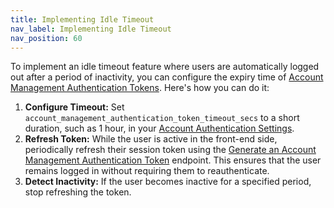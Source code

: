 ```yaml
---
title: Implementing Idle Timeout
nav_label: Implementing Idle Timeout
nav_position: 60
---
```


To implement an idle timeout feature where users are automatically logged out after a period of inactivity, you can configure the expiry time of [Account Management Authentication Tokens](/docs/authentication/Tokens/account-management-authentication-token). Here's how you can do it:
1. **Configure Timeout:** Set `account_management_authentication_token_timeout_secs` to a short duration, such as 1 hour, in your [Account Authentication Settings](/docs/authentication/single-sign-on/account-authentication-settings).
2. **Refresh Token:** While the user is active in the front-end side, periodically refresh their session token using the [Generate an Account Management Authentication Token](/docs/api/accounts/post-v-2-account-members-tokens) endpoint. This ensures that the user remains logged in without requiring them to reauthenticate.
3. **Detect Inactivity:** If the user becomes inactive for a specified period, stop refreshing the token.
